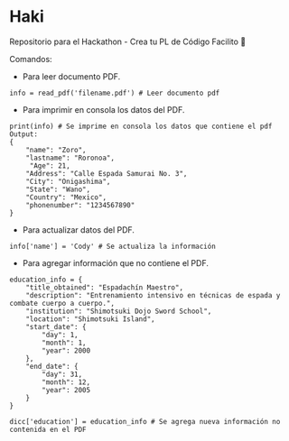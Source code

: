 # Haki
Repositorio para el Hackathon - Crea tu PL de Código Facilito 🐊


Comandos:

* Para leer documento PDF.
~~~
info = read_pdf('filename.pdf') # Leer documento pdf
~~~

* Para imprimir en consola los datos del PDF.
~~~
print(info) # Se imprime en consola los datos que contiene el pdf
Output:
{
    "name": "Zoro",
    "lastname": "Roronoa",
     "Age": 21,
    "Address": "Calle Espada Samurai No. 3",
    "City": "Onigashima",
    "State": "Wano",
    "Country": "Mexico",
    "phonenumber": "1234567890"
}
~~~

* Para actualizar datos del PDF.
~~~
info['name'] = 'Cody' # Se actualiza la información
~~~

* Para agregar información que no contiene el PDF.
~~~
education_info = {
    "title_obtained": "Espadachín Maestro",
    "description": "Entrenamiento intensivo en técnicas de espada y combate cuerpo a cuerpo.",
    "institution": "Shimotsuki Dojo Sword School",
    "location": "Shimotsuki Island",
    "start_date": {
        "day": 1,
        "month": 1,
        "year": 2000
    },
    "end_date": {
        "day": 31,
        "month": 12,
        "year": 2005
    }
}

dicc['education'] = education_info # Se agrega nueva información no contenida en el PDF
~~~
